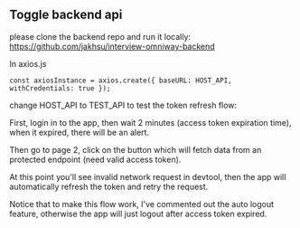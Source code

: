 ## Toggle backend api

please clone the backend repo and run it locally: https://github.com/jakhsu/interview-omniway-backend

In axios.js

```
const axiosInstance = axios.create({ baseURL: HOST_API, withCredentials: true });
```

change HOST_API to TEST_API to test the token refresh flow:

First, login in to the app, then wait 2 minutes (access token expiration time), when it expired, there will be an alert.

Then go to page 2, click on the button which will fetch data from an protected endpoint (need valid access token).

At this point you'll see invalid network request in devtool, then the app will automatically refresh the token and retry the request.

Notice that to make this flow work, I've commented out the auto logout feature, otherwise the app will just logout after access token expired.
